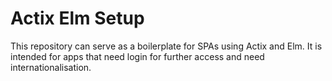 # Actix Elm Setup

This repository can serve as a boilerplate for SPAs using Actix and Elm.
It is intended for apps that need login for further access and need internationalisation.